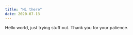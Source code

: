 ```yaml
---
title: "Hi there"
date: 2020-07-13 
---
```

Hello world, just trying stuff out. Thank you for your patience. 
